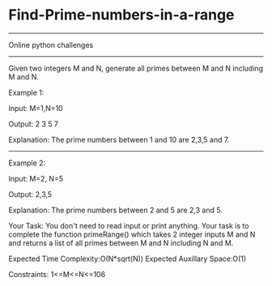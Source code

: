 # Find-Prime-numbers-in-a-range

-------------------------------------------
Online python challenges

------------------------------------------

Given two integers M and N, generate all primes between M and N including M and N.

Example 1:

Input:
M=1,N=10


Output:
2 3 5 7

Explanation:
The prime numbers between 1 and 10
are 2,3,5 and 7.



------------------------------------------------------

Example 2:

Input:
M=2, N=5

Output:
2,3,5

Explanation:
The prime numbers between 2 and 5 are 
2,3 and 5.



Your Task:
You don't need to read input or print anything. Your task is to complete the function primeRange() which takes 2 integer inputs M and N and returns a list of all primes between M and N including N and M.


Expected Time Complexity:O(N*sqrt(N))
Expected Auxillary Space:O(1)


Constraints:
1<=M<=N<=106
